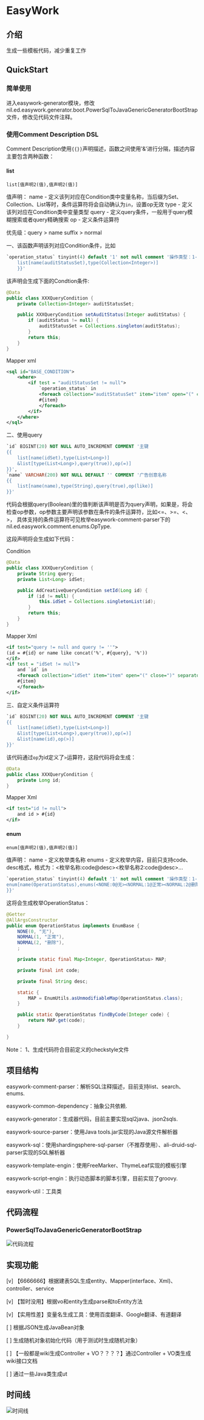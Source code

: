 # EasyWork

## 介绍
生成一些模板代码，减少重复工作

## QuickStart
### 简单使用
进入easywork-generator模块，修改nil.ed.easywork.generator.boot.PowerSqlToJavaGenericGeneratorBootStrap文件，修改见代码文件注释。
### 使用Comment Description DSL

Comment Description使用`{{}}`声明描述，函数之间使用'&'进行分隔，描述内容主要包含两种函数：
#### list

```
list[值声明2(值),值声明2(值)]
```
值声明：
name  - 定义该列对应在Condition类中变量名称，当后缀为Set、Collection、List等时，条件运算符将会自动确认为`in`，设置op无效
type  - 定义该列对应在Condition类中变量类型
query - 定义query条件，一般用于query模糊搜索或者query精确搜索
op    - 定义条件运算符

优先级：query > name suffix > normal

一、该函数声明该列对应Condition条件，比如
```sql
`operation_status` tinyint(4) default '1' not null comment '操作类型：1-正常 2-删除{{
	list[name(auditStatusSet),type(Collection<Integer>)]
	}}'
```
该声明会生成下面的Condtion条件: 
```java
@Data
public class XXXQueryCondition {
    private Collection<Integer> auditStatusSet;

    public XXXQueryCondition setAuditStatus(Integer auditStatus) {
        if (auditStatus != null) {
            auditStatusSet = Collections.singleton(auditStatus);
        }
        return this;
    }
}
```
Mapper xml
```xml
<sql id="BASE_CONDITION">
    <where>
        <if test = "auditStatusSet != null">
            `operation_status` in
            <foreach collection="auditStatusSet" item="item" open="(" close=")" separator=",">
            #{item}
            </foreach>
        </if>
    </where>
</sql>
```

二、使用query
```sql
`id` BIGINT(20) NOT NULL AUTO_INCREMENT COMMENT '主键
{{
    list[name(idSet),type(List<Long>)]
    &list[type(List<Long>),query(true)),op(=)]
}}',
`name` VARCHAR(200) NOT NULL DEFAULT '' COMMENT '广告创意名称
{{
    list[name(name),type(String),query(true),op(like)]
}}'
```
代码会根据query(Boolean)里的值判断该声明是否为query声明，如果是，将会检查op参数，op参数主要声明该参数在条件的条件运算符，比如<=、>=、<、>，
具体支持的条件运算符可见枚举easywork-comment-parser下的nil.ed.easywork.comment.enums.OpType.

这段声明将会生成如下代码：

Condition
```java
@Data
public class XXXQueryCondition {
    private String query;
    private List<Long> idSet;

    public AdCreativeQueryCondition setId(Long id) {
        if (id != null) {
            this.idSet = Collections.singletonList(id);
        }
        return this;
    }
}
```

Mapper Xml
```xml
<if test="query != null and query != ''">
(id = #{id} or name like concat('%', #{query}, '%'))
</if>
<if test = "idSet != null">
    and `id` in
    <foreach collection="idSet" item="item" open="(" close=")" separator=",">
    #{item}
    </foreach>
</if>
```
三、自定义条件运算符

```sql
`id` BIGINT(20) NOT NULL AUTO_INCREMENT COMMENT '主键
{{
    list[name(idSet),type(List<Long>)]
    &list[type(List<Long>),query(true)),op(=)]
    &list[name(id),op(>)]
}}'
```
该代码通过`op`为id定义了`>`运算符，这段代码将会生成：

```java
@Data
public class XXXQueryCondition {
    private Long id;
}
```

Mapper Xml

```xml
<if test="id != null">
    and id > #{id}
</if>
```
#### enum
```
enum[值声明2(值),值声明2(值)]
```
值声明：
name  - 定义枚举类名称
enums - 定义枚举内容，目前只支持code、desc格式，格式为：<枚举名称:code@desc><枚举名称2:code@desc>...
```sql
`operation_status` tinyint(4) default '1' not null comment '操作类型：1-正常 2-删除{{
enum[name(OperationStatus),enums(<NONE:0@无><NORMAL:1@正常><NORMAL:2@删除>)]
}}'
```
这将会生成枚举OperationStatus：
```java
@Getter
@AllArgsConstructor
public enum OperationStatus implements EnumBase {
    NONE(0, "无"),
    NORMAL(1, "正常"),
    NORMAL(2, "删除"),
    ;

    private static final Map<Integer, OperationStatus> MAP;

    private final int code;

    private final String desc;

    static {
        MAP = EnumUtils.asUnmodifiableMap(OperationStatus.class);
    }

    public static OperationStatus findByCode(Integer code) {
        return MAP.get(code);
    }

}
```
Note：
1、生成代码符合目前定义的checkstyle文件

## 项目结构
easywork-comment-parser：解析SQL注释描述，目前支持list、search、enums.

easywork-common-dependency：抽象公共依赖.

easywork-generator：生成器代码，目前主要实现sql2java、json2sqls.

easywork-source-parser：使用Java tools.jar实现的Java源文件解析器

easywork-sql：使用shardingsphere-sql-parser（不推荐使用）、ali-druid-sql-parser实现的SQL解析器

easywork-template-engin：使用FreeMarker、ThymeLeaf实现的模板引擎

easywork-script-engin：执行动态脚本的脚本引擎，目前实现了groovy.

easywork-util：工具类

## 代码流程

### PowerSqlToJavaGenericGeneratorBootStrap

![代码流程](img/procedure.png)

## 实现功能
[v] 【6666666】根据建表SQL生成entity、Mapper(interface、Xml)、controller、service

[v] 【暂时没用】根据vo和entity生成parse和toEntity方法

[v] 【实用性差】变量名生成工具：使用百度翻译、Google翻译、有道翻译

[ ]  根据JSON生成JavaBean对象

[ ] 生成随机对象初始化代码（用于测试时生成随机对象）

[ ] 【一般都是wiki生成Controller + VO？？？？】通过Controller + VO类生成wiki接口文档

[ ] 通过一些Java类生成ut

## 时间线
![时间线](img/timeline-2020-11.png)


